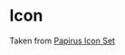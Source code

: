 # Icon

Taken from [Papirus Icon Set](https://github.com/PapirusDevelopmentTeam/papirus-icon-theme/blob/master/Papirus/64x64/apps/chromium-browser.svg)
